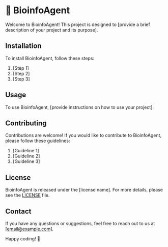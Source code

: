 # 🧬 BioinfoAgent

Welcome to BioinfoAgent! This project is designed to [provide a brief description of your project and its purpose].

## Installation

To install BioinfoAgent, follow these steps:

1. [Step 1]
2. [Step 2]
3. [Step 3]

## Usage

To use BioinfoAgent, [provide instructions on how to use your project].

## Contributing

Contributions are welcome! If you would like to contribute to BioinfoAgent, please follow these guidelines:

1. [Guideline 1]
2. [Guideline 2]
3. [Guideline 3]

## License

BioinfoAgent is released under the [license name]. For more details, please see the [LICENSE](./LICENSE) file.

## Contact

If you have any questions or suggestions, feel free to reach out to us at [email@example.com].

Happy coding! 🚀